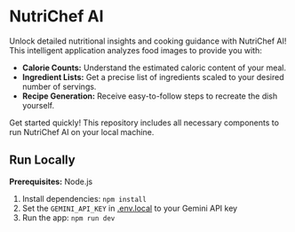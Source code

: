 # NutriChef AI

Unlock detailed nutritional insights and cooking guidance with NutriChef AI! This intelligent application analyzes food images to provide you with:

*   **Calorie Counts:** Understand the estimated caloric content of your meal.
*   **Ingredient Lists:** Get a precise list of ingredients scaled to your desired number of servings.
*   **Recipe Generation:** Receive easy-to-follow steps to recreate the dish yourself.

Get started quickly! This repository includes all necessary components to run NutriChef AI on your local machine.

## Run Locally

**Prerequisites:**  Node.js


1. Install dependencies:
   `npm install`
2. Set the `GEMINI_API_KEY` in [.env.local](.env.local) to your Gemini API key
3. Run the app:
   `npm run dev`
